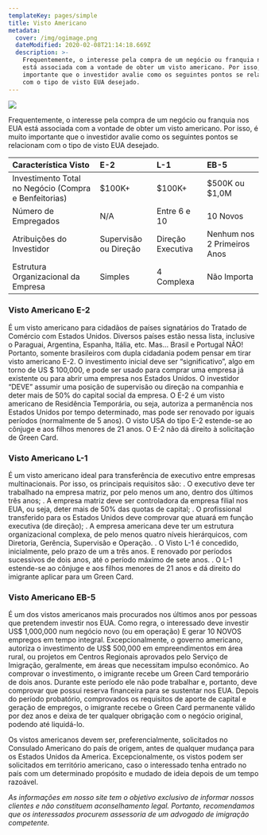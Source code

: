 ```yaml
---
templateKey: pages/simple
title: Visto Americano
metadata:
  cover: /img/ogimage.png
  dateModified: 2020-02-08T21:14:18.669Z
  description: >-
    Frequentemente, o interesse pela compra de um negócio ou franquia nos EUA
    está associada com a vontade de obter um visto americano. Por isso, é muito
    importante que o investidor avalie como os seguintes pontos se relacionam
    com o tipo de visto EUA desejado.
---
```


![](/img/visto-americano-para-investidores1.jpg)

Frequentemente, o interesse pela compra de um negócio ou franquia nos EUA está associada com a vontade de obter um visto americano. Por isso, é muito importante que o investidor avalie como os seguintes pontos se relacionam com o tipo de visto EUA desejado.

| Característica Visto                                  | E-2                   | L-1               | EB-5                        |
| :---------------------------------------------------- | :-------------------- | :---------------- | :-------------------------- |
| Investimento Total no Negócio (Compra e Benfeitorias) | \$100K+               | \$100K+           | $500K ou $1,0M              |
| Número de Empregados                                  | N/A                   | Entre 6 e 10      | 10 Novos                    |
| Atribuições do Investidor                             | Supervisão ou Direção | Direção Executiva | Nenhum nos 2 Primeiros Anos |
| Estrutura Organizacional da Empresa                   | Simples               | 4 Complexa        | Não Importa                 |

### Visto Americano E-2

É um visto americano para cidadãos de países signatários do Tratado de Comércio com Estados Unidos. Diversos países estão nessa lista, inclusive o Paraguai, Argentina, Espanha, Itália, etc. Mas... Brasil e Portugal NÃO! Portanto, somente brasileiros com dupla cidadania podem pensar em tirar visto americano E-2. O investimento inicial deve ser “significativo”, algo em torno de US \$ 100,000, e pode ser usado para comprar uma empresa já existente ou para abrir uma empresa nos Estados Unidos. O investidor “DEVE” assumir uma posição de supervisão ou direção na companhia e deter mais de 50% do capital social da empresa. O E-2 é um visto americano de Residência Temporária, ou seja, autoriza a permanência nos Estados Unidos por tempo determinado, mas pode ser renovado por iguais períodos (normalmente de 5 anos). O visto USA do tipo E-2 estende-se ao cônjuge e aos filhos menores de 21 anos. O E-2 não dá direito à solicitação de Green Card.

### Visto Americano L-1

É um visto americano ideal para transferência de executivo entre empresas multinacionais. Por isso, os principais requisitos são:
. O executivo deve ter trabalhado na empresa matriz, por pelo menos um ano, dentro dos últimos três anos;
. A empresa matriz deve ser controladora da empresa filial nos EUA, ou seja, deter mais de 50% das quotas de capital;
. O profissional transferido para os Estados Unidos deve comprovar que atuará em função executiva (de direção);
. A empresa americana deve ter um estrutura organizacional complexa, de pelo menos quatro níveis hierárquicos, com Diretoria, Gerência, Supervisão e Operação.
. O Visto L-1 é concedido, inicialmente, pelo prazo de um a três anos. E renovado por períodos sucessivos de dois anos, até o período máximo de sete anos.
. O L-1 estende-se ao cônjuge e aos filhos menores de 21 anos e dá direito do imigrante aplicar para um Green Card.

### Visto Americano EB-5

É um dos vistos americanos mais procurados nos últimos anos por pessoas que pretendem investir nos EUA. Como regra, o interessado deve investir US$ 1,000,000 num negócio novo (ou em operação) E gerar 10 NOVOS empregos em tempo integral. Excepcionalmente, o governo americano, autoriza o investimento de US$ 500,000 em empreendimentos em área rural, ou projetos em Centros Regionais aprovados pelo Serviço de Imigração, geralmente, em áreas que necessitam impulso econômico. Ao comprovar o investimento, o imigrante recebe um Green Card temporário de dois anos. Durante este período ele não pode trabalhar e, portanto, deve comprovar que possui reserva financeira para se sustentar nos EUA. Depois do período probatório, comprovados os requisitos de aporte de capital e geração de empregos, o imigrante recebe o Green Card permanente válido por dez anos e deixa de ter qualquer obrigação com o negócio original, podendo até liquidá-lo.

Os vistos americanos devem ser, preferencialmente, solicitados no Consulado Americano do país de origem, antes de qualquer mudança para os Estados Unidos da America. Excepcionalmente, os vistos podem ser solicitados em território americano, caso o interessado tenha entrado no país com um determinado propósito e mudado de ideia depois de um tempo razoável.

_As informações em nosso site tem o objetivo exclusivo de informar nossos clientes e não constituem aconselhamento legal. Portanto, recomendamos que os interessados procurem assessoria de um advogado de imigração competente._
